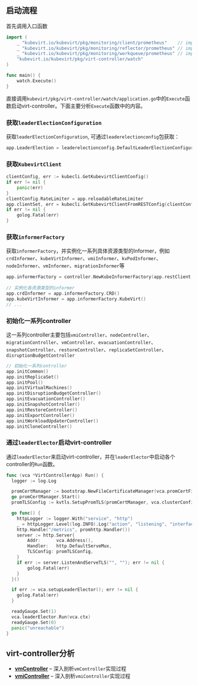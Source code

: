 
[//]: # (``` mermaid)

[//]: # (sequenceDiagram)

[//]: # (  autonumber)

[//]: # (  Alice->>John: Hello John, how are you?)

[//]: # (  loop Healthcheck)

[//]: # (      John->>John: Fight against hypochondria)

[//]: # (  end)

[//]: # (  Note right of John: Rational thoughts!)

[//]: # (  John-->>Alice: Great!)

[//]: # (  John->>Bob: How about you?)

[//]: # (  Bob-->>John: Jolly good!)

[//]: # (```)

## 启动流程

首先调用入口函数
```go linenums="1" title="kubevirt/cmd/virt-controller/virt-controller.go"
import (
	_ "kubevirt.io/kubevirt/pkg/monitoring/client/prometheus"    // import for prometheus metrics
	_ "kubevirt.io/kubevirt/pkg/monitoring/reflector/prometheus" // import for prometheus metrics
	_ "kubevirt.io/kubevirt/pkg/monitoring/workqueue/prometheus" // import for prometheus metrics
	"kubevirt.io/kubevirt/pkg/virt-controller/watch"
)

func main() {
	watch.Execute()
}
```
直接调用`kubevirt/pkg/virt-controller/watch/application.go`中的`Execute`函数启动virt-controller。下面主要分析`Execute`函数中的内容。

### 获取`leaderElectionConfiguration`

获取`leaderElectionConfiguration`, 可通过`leaderelectionconfig`包获取：
```go linenums="1" title="kubevirt/pkg/virt-controller/watch/application.go"
app.LeaderElection = leaderelectionconfig.DefaultLeaderElectionConfiguration()
```

### 获取`KubevirtClient`
```go linenums="1" title="kubevirt/pkg/virt-controller/watch/application.go"
clientConfig, err := kubecli.GetKubevirtClientConfig()
if err != nil {
    panic(err)
}
clientConfig.RateLimiter = app.reloadableRateLimiter
app.clientSet, err = kubecli.GetKubevirtClientFromRESTConfig(clientConfig)
if err != nil {
	golog.Fatal(err)
}
```

### 获取`informerFactory`

获取`informerFactory`，并实例化一系列具体资源类型的Informer，例如`crdInformer`、`kubeVirtInformer`、`vmiInformer`、`kvPodInformer`、`nodeInformer`、`vmInformer`、`migrationInformer`等
```go linenums="1" title="kubevirt/pkg/virt-controller/watch/application.go"
app.informerFactory = controller.NewKubeInformerFactory(app.restClient, app.clientSet, nil, app.kubevirtNamespace)
   
// 实例化各资源类型的informer
app.crdInformer = app.informerFactory.CRD()
app.kubeVirtInformer = app.informerFactory.KubeVirt()
// ...
```

### 初始化一系列controller

这一系列controller主要包括`vmiController`、`nodeController`、`migrationController`、`vmController`、`evacuationController`、`snapshotController`、`restoreController`、`replicaSetController`、`disruptionBudgetController`
```go linenums="1" title="kubevirt/pkg/virt-controller/watch/application.go"
// 初始化一系列controller
app.initCommon()
app.initReplicaSet()
app.initPool()
app.initVirtualMachines()
app.initDisruptionBudgetController()
app.initEvacuationController()
app.initSnapshotController()
app.initRestoreController()
app.initExportController()
app.initWorkloadUpdaterController()
app.initCloneController()
```

### 通过`leaderElector`启动virt-controller

通过`leaderElector`来启动virt-controller，并在`leaderElector`中启动各个controller的`Run`函数。
```go linenums="1" title="kubevirt/pkg/virt-controller/watch/application.go"
func (vca *VirtControllerApp) Run() {
  logger := log.Log

  promCertManager := bootstrap.NewFileCertificateManager(vca.promCertFilePath, vca.promKeyFilePath)
  go promCertManager.Start()
  promTLSConfig := kvtls.SetupPromTLS(promCertManager, vca.clusterConfig)

  go func() {
	httpLogger := logger.With("service", "http")
	_ = httpLogger.Level(log.INFO).Log("action", "listening", "interface", vca.BindAddress, "port", vca.Port)
	http.Handle("/metrics", promhttp.Handler())
	server := http.Server{
		Addr:      vca.Address(),
		Handler:   http.DefaultServeMux,
		TLSConfig: promTLSConfig,
	}
	if err := server.ListenAndServeTLS("", ""); err != nil {
		golog.Fatal(err)
	}
  }()

  if err := vca.setupLeaderElector(); err != nil {
	golog.Fatal(err)
  }

  readyGauge.Set(1)
  vca.leaderElector.Run(vca.ctx)
  readyGauge.Set(0)
  panic("unreachable")
}
```

## virt-controller分析

<div class="grid cards" markdown>

-  __[vmController]__ – 深入剖析`vmController`实现过程
-  __[vmiController]__ – 深入剖析`vmiController`实现过程


</div>

  [vmController]: vm-controller.md
  [vmiController]: vmi-controller.md